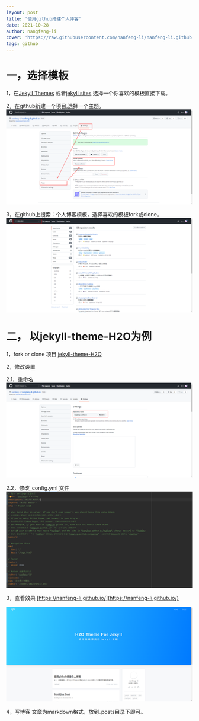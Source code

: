 ```yaml
---
layout: post 
title: '使用github搭建个人博客' 
date: 2021-10-28 
author: nangfeng-li
cover: 'https://raw.githubusercontent.com/nanfeng-li/nanfeng-li.github.io/master/assets/img/2021-10-28-%E4%BD%BF%E7%94%A8github%E6%90%AD%E5%BB%BA%E4%B8%AA%E4%BA%BA%E5%8D%9A%E5%AE%A2/img.png'
tags: github
---
```


# 一，选择模板

1，在[Jekyll Themes](http://jekyllthemes.org/) 或者[jekyll sites](https://github.com/jekyll/jekyll/wiki/Sites)
选择一个你喜欢的模板直接下载。

2，在github新建一个项目,选择一个主题。
![img](../assets/img/2021-10-28-使用github搭建个人博客/img.png)

3，在github上搜索：个人博客模板，选择喜欢的模板fork或clone。
![img](../assets/img/2021-10-28-使用github搭建个人博客/img_1.png)

# 二， 以jekyll-theme-H2O为例

1，fork or clone 项目
[jekyll-theme-H2O](https://github.com/kaeyleo/jekyll-theme-H2O)

2，修改设置

2.1，重命名
![img](../assets/img/2021-10-28-使用github搭建个人博客/img_2.png)

2.2，修改_config.yml 文件
![img](../assets/img/2021-10-28-使用github搭建个人博客/img_3.png)

3，查看效果
[https://nanfeng-li.github.io/](https://nanfeng-li.github.io/)

![img](../assets/img/2021-10-28-使用github搭建个人博客/img_4.png)

4，写博客 文章为markdown格式，放到_posts目录下即可。
